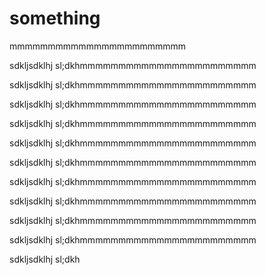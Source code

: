 # something

mmmmmmmmmmmmmmmmmmmmmmm

sdkljsdklhj
sl;dkhmmmmmmmmmmmmmmmmmmmmmmm

sdkljsdklhj
sl;dkhmmmmmmmmmmmmmmmmmmmmmmm

sdkljsdklhj
sl;dkhmmmmmmmmmmmmmmmmmmmmmmm

sdkljsdklhj
sl;dkhmmmmmmmmmmmmmmmmmmmmmmm

sdkljsdklhj
sl;dkhmmmmmmmmmmmmmmmmmmmmmmm

sdkljsdklhj
sl;dkhmmmmmmmmmmmmmmmmmmmmmmm

sdkljsdklhj
sl;dkhmmmmmmmmmmmmmmmmmmmmmmm

sdkljsdklhj
sl;dkhmmmmmmmmmmmmmmmmmmmmmmm

sdkljsdklhj
sl;dkhmmmmmmmmmmmmmmmmmmmmmmm

sdkljsdklhj
sl;dkhmmmmmmmmmmmmmmmmmmmmmmm

sdkljsdklhj
sl;dkh
